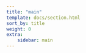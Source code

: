 ```yaml
---
title: "main"
template: docs/section.html
sort_by: title
weight: 0
extra:
    sidebar: main
---
```

